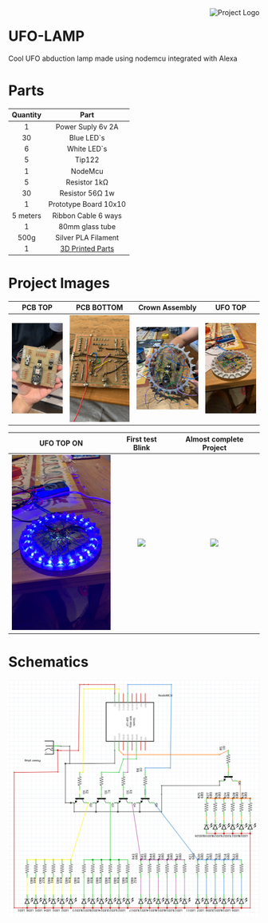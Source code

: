 <a href="https://www.thingiverse.com/thing:3492682">
    <img src="./images/20200317.7.gif" alt="Project Logo" align="right" width="100" />
</a>

# UFO-LAMP

Cool UFO abduction lamp made using nodemcu integrated with Alexa

# Parts

| Quantity |                             Part                              |
| :------: | :-----------------------------------------------------------: |
|    1     |                       Power Suply 6v 2A                       |
|    30    |                          Blue LED`s                           |
|    6     |                          White LED`s                          |
|    5     |                            Tip122                             |
|    1     |                            NodeMcu                            |
|    5     |                         Resistor 1kΩ                          |
|    30    |                        Resistor 56Ω 1w                        |
|    1     |                     Prototype Board 10x10                     |
| 5 meters |                      Ribbon Cable 6 ways                      |
|    1     |                        80mm glass tube                        |
|   500g   |                      Silver PLA Filament                      |
|    1     | [3D Printed Parts](https://www.thingiverse.com/thing:3492682) |

# Project Images

|                     PCB TOP                     |                   PCB BOTTOM                    |                 Crown Assembly                  |                     UFO TOP                     |
| :---------------------------------------------: | :---------------------------------------------: | :---------------------------------------------: | :---------------------------------------------: |
| <img src="./images/20200317.1.JPG" width="200"> | <img src="./images/20200317.2.JPG" width="200"> | <img src="./images/20200317.3.jpg" width="200"> | <img src="./images/20200317.4.JPG" width="200"> |

|                   UFO TOP ON                    |                First test Blink                 |             Almost complete Project             |
| :---------------------------------------------: | :---------------------------------------------: | :---------------------------------------------: |
| <img src="./images/20200317.5.JPG" width="200"> | <img src="./images/20200317.6.gif" width="200"> | <img src="./images/20200317.7.gif" width="200"> |

# Schematics

<img src="./images/schematics_v1.png">

